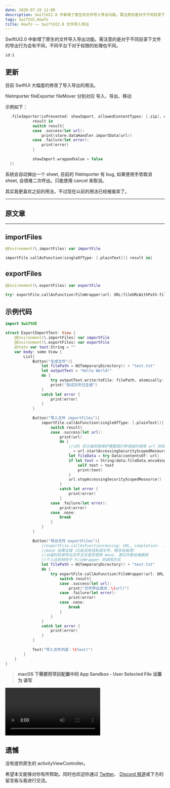 ```yaml
---
date: 2020-07-28 12:00
description: SwiftUI2.0 中新增了原生的文件导入导出功能。需注意的是对于不同目录下文件的导出行为会有不同，不同平台下对于权限的处理也不同。
tags: SwiftUI,HowTo
title: HowTo —— SwiftUI2.0 文件导入导出
---
```


SwiftUI2.0 中新增了原生的文件导入导出功能。需注意的是对于不同目录下文件的导出行为会有不同，不同平台下对于权限的处理也不同。

```responser
id:1
```

## 更新 ##

目前 SwiftUI 大幅度的修改了导入导出的用法。

fileImporter fileExporter fileMover 分别对应 导入、导出、移动

示例如下：

```swift
  .fileImporter(isPresented: showImport, allowedContentTypes: [.zip], onCompletion: {
            result in
            switch result{
            case .success(let url):
                print(store.dataHandler.importData(url))
            case .failure(let error):
                print(error)
            }
            
            showImport.wrappedValue = false
  })
```

系统会自动弹出一个 sheet, 目前的 fileImporter 有 bug, 如果使用手势取消 sheet, 会很难二次呼出。只能使用 cancel 来取消。

其实我更喜欢之前的用法，不过现在以前的用法已经被废弃了。

----

## 原文章 ##

----

## importFiles ##

```swift
@Environment(\.importFiles) var importFile

importFile.callAsFunction(singleOfType: [.plainText]){ result in}
```

## exportFiles ##

```swift
@Environment(\.exportFiles) var exportFile

try! exportFile.callAsFunction(FileWrapper(url: URL(fileURLWithPath:filePath), options: .immediate), contentType: .plainText){result in}
```

## 示例代码 ##

```swift
import SwiftUI

struct ExportImportTest: View {
    @Environment(\.importFiles) var importFile
    @Environment(\.exportFiles) var exportFile
    @State var text:String = ""
    var body: some View {
        List{
            Button("生成文件"){
                let filePath = NSTemporaryDirectory() + "test.txt"
                let outputText = "Hello World!"
                do {
                    try outputText.write(toFile: filePath, atomically: true, encoding: .utf8)
                    print("测试文件已生成")
                }
                catch let error {
                    print(error)
                }
            }
            
            Button("导入文件 importFiles"){
                importFile.callAsFunction(singleOfType: [.plainText]){ result in
                    switch result{
                    case .success(let url):
                        print(url)
                        do {
                            //iOS 的沙盒机制保护需要我们申请临时调用 url 的权限
                            _ = url.startAccessingSecurityScopedResource()
                            let fileData = try Data(contentsOf: url)
                            if let text = String(data:fileData,encoding: .utf8) {
                                self.text = text
                                print(text)
                            }
                            url.stopAccessingSecurityScopedResource()
                        }
                        catch let error {
                            print(error)
                        }
                    case .failure(let error):
                        print(error)
                    case .none:
                        break
                    }
                }
            }
            
            Button("导出文件 exportFiles"){
                //exportFile.callAsFunction(moving: URL, completion:  ) 移动文件，源文件会被删除
                //move 如果出错（比如没有找到源文件，程序会崩溃）
                //从临时目录导出文件无论是否使用 move, 源文件都会被删除
                //个人比较倾向于 FileWrapper 的调用方式
                let filePath = NSTemporaryDirectory() + "test.txt"
                do {
                    try exportFile.callAsFunction(FileWrapper(url: URL(fileURLWithPath:filePath), options: .immediate), contentType: .plainText){result in
                        switch result{
                        case .success(let url):
                            print("文件导出成功：\(url)")
                        case .failure(let error):
                            print(error)
                        case .none:
                            break
                        }
                    }
                }
                catch let error {
                    print(error)
                }
            }
            
            Text("导入文件内容：\(text)")
        }
    }
}
```

> **macOS 下需要将项目配置中的 App Sandbox - User Selected File 设置为 读写**

<video src="https://cdn.fatbobman.com/howto-swiftui-import-export-video.mp4" controls = "controls">你的浏览器不支持本视频</video>

## 遗憾 ##

没有提供原生的 activityViewController。

希望本文能够对你有所帮助。同时也欢迎你通过 [Twitter](https://twitter.com/fatbobman)、 [Discord 频道](https://discord.gg/ApqXmy5pQJ)或下方的留言板与我进行交流。
